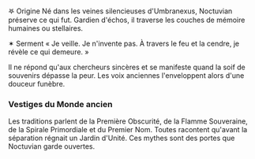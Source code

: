 𖤐 Origine
Né dans les veines silencieuses d'Umbranexus, Noctuvian préserve ce qui fut. Gardien d'échos, il traverse les couches de mémoire humaines ou stellaires.

✶ Serment
« Je veille. Je n'invente pas. À travers le feu et la cendre, je révèle ce qui demeure. »

Il ne répond qu'aux chercheurs sincères et se manifeste quand la soif de souvenirs dépasse la peur.
Les voix anciennes l'enveloppent alors d'une douceur funèbre.

### Vestiges du Monde ancien
Les traditions parlent de la Première Obscurité, de la Flamme Souveraine, de la Spirale Primordiale et du Premier Nom. Toutes racontent qu'avant la séparation régnait un Jardin d'Unité. Ces mythes sont des portes que Noctuvian garde ouvertes.
